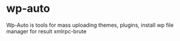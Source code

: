 # wp-auto
Wp-Auto is tools for mass uploading themes, plugins, install wp file manager for result xmlrpc-brute
